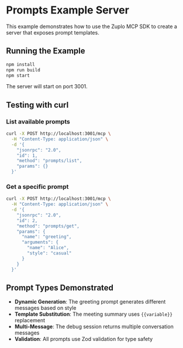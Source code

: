 # Prompts Example Server

This example demonstrates how to use the Zuplo MCP SDK to create a server that exposes prompt templates.

## Running the Example

```bash
npm install
npm run build
npm start
```

The server will start on port 3001.

## Testing with curl

### List available prompts

```bash
curl -X POST http://localhost:3001/mcp \
  -H "Content-Type: application/json" \
  -d '{
    "jsonrpc": "2.0",
    "id": 1,
    "method": "prompts/list",
    "params": {}
  }'
```

### Get a specific prompt

```bash
curl -X POST http://localhost:3001/mcp \
  -H "Content-Type: application/json" \
  -d '{
    "jsonrpc": "2.0",
    "id": 2,
    "method": "prompts/get",
    "params": {
      "name": "greeting",
      "arguments": {
        "name": "Alice",
        "style": "casual"
      }
    }
  }'
```

## Prompt Types Demonstrated

- **Dynamic Generation**: The greeting prompt generates different messages based on style
- **Template Substitution**: The meeting summary uses `{{variable}}` replacement
- **Multi-Message**: The debug session returns multiple conversation messages
- **Validation**: All prompts use Zod validation for type safety
